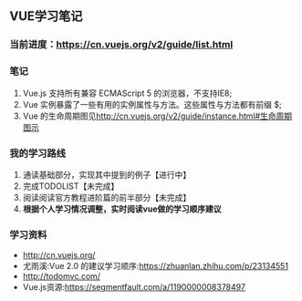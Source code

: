 ## VUE学习笔记

### 当前进度：<https://cn.vuejs.org/v2/guide/list.html>

### 笔记
1. Vue.js 支持所有兼容 ECMAScript 5 的浏览器，不支持IE8;
2. Vue 实例暴露了一些有用的实例属性与方法。这些属性与方法都有前缀 $;
3. Vue 的生命周期图见<http://cn.vuejs.org/v2/guide/instance.html#生命周期图示>

### 我的学习路线
1. 通读基础部分，实现其中提到的例子【进行中】
2. 完成TODOLIST【未完成】
3. 阅读阅读官方教程进阶篇的前半部分【未完成】
4. **根据个人学习情况调整，实时阅读vue做的学习顺序建议**

### 学习资料
- <http://cn.vuejs.org/>
- 尤雨溪:Vue 2.0 的建议学习顺序:<https://zhuanlan.zhihu.com/p/23134551>
- <http://todomvc.com/>
- Vue.js资源:<https://segmentfault.com/a/1190000008378497>
